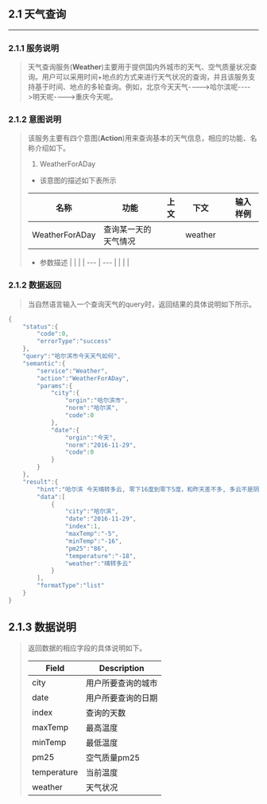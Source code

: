 ## 2.1 天气查询

---

### 2.1.1 服务说明

> 天气查询服务\(**Weather**\)主要用于提供国内外城市的天气、空气质量状况查询。用户可以采用时间+地点的方式来进行天气状况的查询，并且该服务支持基于时间、地点的多轮查询。例如，北京今天天气----&gt;哈尔滨呢----&gt;明天呢----&gt;重庆今天呢。

### 2.1.2 意图说明

> 该服务主要有四个意图\(**Action**\)用来查询基本的天气信息，相应的功能、名称介绍如下。
> 
> 1. WeatherForADay
> 
>   * 该意图的描述如下表所示
> 
>   | 名称 | 功能 | 上文 | 下文 |  | 输入样例 |
>   | --- | --- | --- | --- | --- | --- |
>   | WeatherForADay | 查询某一天的天气情况 |  | weather |  |  |
> 
>   * 参数描述
>     |  |  |
>     | --- | --- |
>     |  |  |

### 2.1.2 数据返回

> 当自然语言输入一个查询天气的query时，返回结果的具体说明如下所示。

```go
{
    "status":{
        "code":0,
        "errorType":"success"
    },
    "query":"哈尔滨市今天天气如何",
    "semantic":{
        "service":"Weather",
        "action":"WeatherForADay",
        "params":{
            "city":{
                "orgin":"哈尔滨市",
                "norm":"哈尔滨",
                "code":0
            },
            "date":{
                "orgin":"今天",
                "norm":"2016-11-29",
                "code":0
            }
        }
    },
    "result":{
        "hint":"哈尔滨 今天晴转多云, 零下16度到零下5度，和昨天差不多, 多云不是阴天哦……",
        "data":[
            {
                "city":"哈尔滨",
                "date":"2016-11-29",
                "index":1,
                "maxTemp":"-5",
                "minTemp":"-16",
                "pm25":"86",
                "temperature":"-18",
                "weather":"晴转多云"
            }
        ],
        "formatType":"list"
    }
}
```

## 2.1.3 数据说明

> 返回数据的相应字段的具体说明如下。
> 
> | Field | Description |
> | --- | --- |
> | city | 用户所要查询的城市 |
> | date | 用户所要查询的日期 |
> | index | 查询的天数 |
> | maxTemp | 最高温度 |
> | minTemp | 最低温度 |
> | pm25 | 空气质量pm25 |
> | temperature | 当前温度 |
> | weather | 天气状况 |

